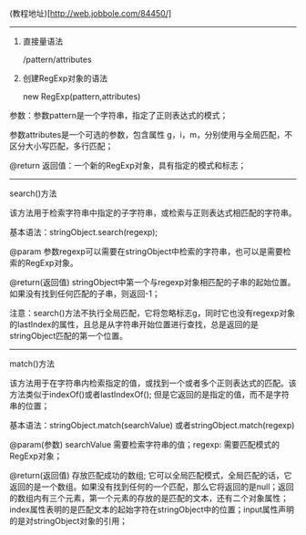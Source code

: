 (教程地址)[http://web.jobbole.com/84450/]

---

1. 直接量语法

    /pattern/attributes

2. 创建RegExp对象的语法

    new RegExp(pattern,attributes)

参数：参数pattern是一个字符串，指定了正则表达式的模式；

参数attributes是一个可选的参数，包含属性 g，i，m，分别使用与全局匹配，不区分大小写匹配，多行匹配；

@return 返回值：一个新的RegExp对象，具有指定的模式和标志；

---

search()方法

该方法用于检索字符串中指定的子字符串，或检索与正则表达式相匹配的字符串。

基本语法：stringObject.search(regexp);

@param 参数regexp可以需要在stringObject中检索的字符串，也可以是需要检索的RegExp对象。

@return(返回值) stringObject中第一个与regexp对象相匹配的子串的起始位置。如果没有找到任何匹配的子串，则返回-1；

注意：search()方法不执行全局匹配，它将忽略标志g，同时它也没有regexp对象的lastIndex的属性，且总是从字符串开始位置进行查找，总是返回的是stringObject匹配的第一个位置。

---

match()方法

该方法用于在字符串内检索指定的值，或找到一个或者多个正则表达式的匹配。该方法类似于indexOf()或者lastIndexOf(); 但是它返回的是指定的值，而不是字符串的位置；

基本语法：stringObject.match(searchValue) 或者stringObject.match(regexp)

@param(参数) searchValue 需要检索字符串的值；regexp: 需要匹配模式的RegExp对象；

@return(返回值) 存放匹配成功的数组; 它可以全局匹配模式，全局匹配的话，它返回的是一个数组。如果没有找到任何的一个匹配，那么它将返回的是null；返回的数组内有三个元素，第一个元素的存放的是匹配的文本，还有二个对象属性；index属性表明的是匹配文本的起始字符在stringObject中的位置；input属性声明的是对stringObject对象的引用；